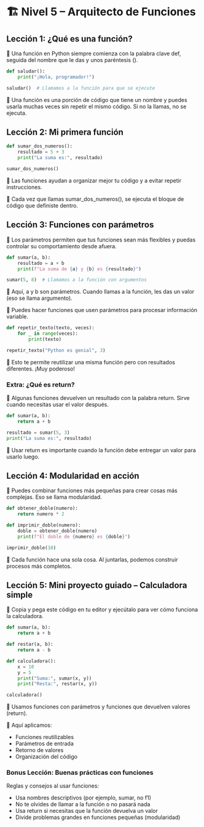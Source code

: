 # 🏗️ Nivel 5 – Arquitecto de Funciones

## Lección 1: ¿Qué es una función?
📌 Una función en Python siempre comienza con la palabra clave def, seguida del nombre que le das y unos paréntesis ().

```python
def saludar():
    print("¡Hola, programador!")

saludar()  # Llamamos a la función para que se ejecute
```
🧠 Una función es una porción de código que tiene un nombre y puedes usarla muchas veces sin repetir el mismo código. Si no la llamas, no se ejecuta.

## Lección 2: Mi primera función

```python
def sumar_dos_numeros():
    resultado = 5 + 3
    print("La suma es:", resultado)

sumar_dos_numeros()
```
📌 Las funciones ayudan a organizar mejor tu código y a evitar repetir instrucciones.

🧠 Cada vez que llamas sumar_dos_numeros(), se ejecuta el bloque de código que definiste dentro.

## Lección 3: Funciones con parámetros
📌 Los parámetros permiten que tus funciones sean más flexibles y puedas controlar su comportamiento desde afuera.

```python
def sumar(a, b):
    resultado = a + b
    print(f"La suma de {a} y {b} es {resultado}")

sumar(5, 8)  # Llamamos a la función con argumentos
```
📌 Aquí, a y b son parámetros. Cuando llamas a la función, les das un valor (eso se llama argumento).

🧠 Puedes hacer funciones que usen parámetros para procesar información variable.

```python
def repetir_texto(texto, veces):
    for _ in range(veces):
        print(texto)

repetir_texto("Python es genial", 3)
```
📌 Esto te permite reutilizar una misma función pero con resultados diferentes. ¡Muy poderoso!

### Extra: ¿Qué es return?
📌 Algunas funciones devuelven un resultado con la palabra return. Sirve cuando necesitas usar el valor después.

```python
def sumar(a, b):
    return a + b

resultado = sumar(5, 3)
print("La suma es:", resultado)
```
🧠 Usar return es importante cuando la función debe entregar un valor para usarlo luego.

## Lección 4: Modularidad en acción
📌 Puedes combinar funciones más pequeñas para crear cosas más complejas. Eso se llama modularidad.

```python
def obtener_doble(numero):
    return numero * 2

def imprimir_doble(numero):
    doble = obtener_doble(numero)
    print(f"El doble de {numero} es {doble}")

imprimir_doble(10)
```
🧠 Cada función hace una sola cosa. Al juntarlas, podemos construir procesos más completos.

## Lección 5: Mini proyecto guiado – Calculadora simple

📌 Copia y pega este código en tu editor y ejecútalo para ver cómo funciona la calculadora.

```python
def sumar(a, b):
    return a + b

def restar(a, b):
    return a - b

def calculadora():
    x = 10
    y = 5
    print("Suma:", sumar(x, y))
    print("Resta:", restar(x, y))

calculadora()
```
📌 Usamos funciones con parámetros y funciones que devuelven valores (return).

🧠 Aquí aplicamos:
- Funciones reutilizables
- Parámetros de entrada
- Retorno de valores
- Organización del código

### Bonus Lección: Buenas prácticas con funciones
Reglas y consejos al usar funciones:
- Usa nombres descriptivos (por ejemplo, sumar, no f1)
- No te olvides de llamar a la función o no pasará nada
- Usa return si necesitas que la función devuelva un valor
- Divide problemas grandes en funciones pequeñas (modularidad)
